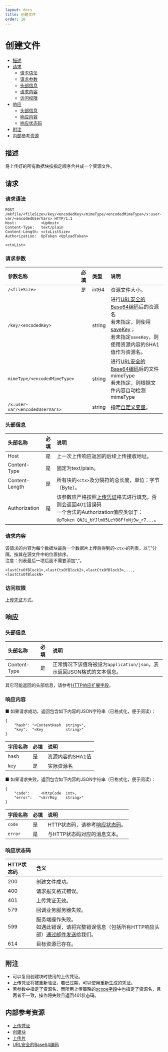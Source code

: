 ```yaml
---
layout: docs
title: 创建文件
order: 10
---
```


<a id="mkfile"></a>
# 创建文件

- [描述](#mkfile-description)
- [请求](#mkfile-request)
  - [请求语法](#mkfile-request-syntax)
  - [请求参数](#mkfile-request-params)
  - [头部信息](#mkfile-request-headers)
  - [请求内容](#mkfile-request-body)  
  - [访问权限](#mkfile-request-auth)
- [响应](#mkfile-response)
  - [头部信息](#mkfile-response-headers)
  - [响应内容](#mkfile-response-body)
  - [响应状态码](#mkfile-response-status)
- [附注](#mkfile-remarks)
- [内部参考资源](#mkfile-internal-resources)

<a id="mkfile-description"></a>
## 描述

将上传好的所有数据块按指定顺序合并成一个资源文件。  

<a id="mkfile-request"></a>
## 请求

<a id="mkfile-request-syntax"></a>
### 请求语法

```
POST /mkfile/<fileSize>/key/<encodedKey>/mimeType/<encodedMimeType>/x:user-var/<encodedUserVars> HTTP/1.1
Host:           <UpHost>
Content-Type:   text/plain
Content-Length: <ctxListSize>
Authorization:  UpToken <UploadToken>

<ctxList>
```

<a id="mkfile-request-params"></a>
### 请求参数

参数名称            | 必填 | 类型   | 说明
:------------------ | :--- | :----- | :------------------------------
`/<fileSize>`       | 是   | int64  | 资源文件大小。
`/key/<encodedKey>` |      | string | 进行[URL安全的Base64编码][urlsafeBase64Href]后的资源名<br>若未指定，则使用[saveKey](http://developer.qiniu.com/docs/v6/api/reference/security/put-policy.html#put-policy-save-key)；<br>若未指定`saveKey`，则使用资源内容的SHA1值作为资源名。
`mimeType/<encodedMimeType>` |     | string | 进行[URL安全的Base64编码][urlsafeBase64Href]后的文件mimeType<br>若未指定，则根据文件内容自动检测mimeType
`/x:user-var/<encodedUserVars>` |     | string | 指定[自定义变量](http://developer.qiniu.com/docs/v6/api/overview/up/response/vars.html#xvar)。

<a id="mkfile-request-headers"></a>
### 头部信息

头部名称       | 必填 | 说明
:------------- | :--- | :----------------------------------------
Host           | 是   | 上一次上传响应返回的后续上传接收地址。
Content-Type   | 是   | 固定为text/plain。
Content-Length | 是   | 所有块的`<ctx>`及分隔符的总长度，单位：字节（Byte）。
Authorization  | 是   | 该参数应严格按照[上传凭证][uploadTokenHref]格式进行填充，否则会返回401错误码<br>一个合法的Authorization值应类似于：`UpToken QNJi_bYJlmO5LeY08FfoNj9w_r7...`。

<a id="mkfile-request-body"></a>
### 请求内容

该请求的内容为每个数据块最后一个数据片上传后得到的`<ctx>`的列表，以“,”分隔，按其在源文件中的位置排序。  
注意：列表最后一项后面不需要添加“,”。

```
<lastCtxOfBlock1>,<lastCtxOfBlock2>,<lastCtxOfBlock3>,...,<lastCtxOfBlockN>
```

<a id="mkfile-request-auth"></a>
### 访问权限

[上传凭证][uploadTokenHref]方式。

<a id="mkfile-response"></a>
## 响应

<a id="mkfile-response-headers"></a>
### 头部信息

头部名称      | 必填 | 说明                              
:------------ | :--- | :--------------------------------------------------------------------
Content-Type  | 是   | 正常情况下该值将被设为`application/json`，表示返回JSON格式的文本信息。

其它可能返回的头部信息，请参考[HTTP响应扩展字段][commonHttpResponseHeaderHref]。

<a id="mkfile-response-body"></a>
### 响应内容

■ 如果请求成功，返回包含如下内容的JSON字符串（已格式化，便于阅读）：  

```
{
	"hash": "<ContentHash  string>", 
    "key":  "<Key          string>"
}
```

字段名称       | 必填 | 说明
:------------- | :--- | :------------------------------
hash           | 是   | 资源内容的SHA1值
key            | 是   | 实际资源名

■ 如果请求失败，返回包含如下内容的JSON字符串（已格式化，便于阅读）：  

```
{
	"code":     <HttpCode  int>, 
    "error":   "<ErrMsg    string>"
}
```

字段名称     | 必填 | 说明                              
:----------- | :--- | :--------------------------------------------------------------------
`code`       | 是   | HTTP状态码，请参考[响应状态码](#mkfile-response-status)。
`error`      | 是   | 与HTTP状态码对应的消息文本。

<a id="mkfile-response-status"></a>
### 响应状态码

HTTP状态码 | 含义
:--------- | :--------------------------
200        | 创建文件成功。
400	       | 请求报文格式错误。
401        | 上传凭证无效。
579        | 回调业务服务器失败。
599	       | 服务端操作失败。<br>如遇此错误，请将完整错误信息（包括所有HTTP响应头部）[通过邮件发送][sendBugReportHref]给我们。
614        | 目标资源已存在。

<a id="mkfile-remarks"></a>
## 附注

- 可以复用创建块时使用的上传凭证。  
- 上传凭证将被重新验证，若已过期，可以使用重新生成的凭证。  
- 若参数中指定了资源名，而所用上传策略的[scope字段](http://developer.qiniu.com/docs/v6/api/reference/security/put-policy.html#put-policy-scope)中也指定了资源名，且两者不一致，操作将失败且返回401状态码。

<a id="mkfile-internal-resources"></a>
## 内部参考资源

- [上传凭证][uploadTokenHref]
- [创建块](mkblk.html)
- [上传片](mkfile.html)
- [URL安全的Base64编码][urlsafeBase64Href]

[sendBugReportHref]:            mailto:support@qiniu.com?subject=599错误日志     "发送错误报告"
[uploadTokenHref]:              http://developer.qiniu.com/docs/v6/api/reference/security/upload-token.html                    "上传凭证"
[commonHttpResponseHeaderHref]: http://developer.qiniu.com/docs/v6/api/reference/extended-headers.html                         "常见响应头部信息"
[urlsafeBase64Href]: http://developer.qiniu.com/docs/v6/api/overview/appendix.html#urlsafe-base64 "URL安全的Base64编码"
